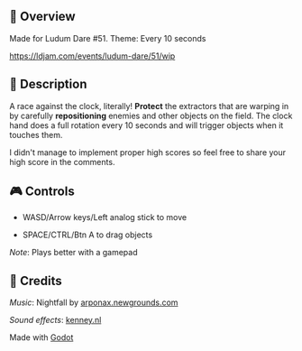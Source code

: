 ## 👾 Overview
Made for Ludum Dare #51. Theme: Every 10 seconds

https://ldjam.com/events/ludum-dare/51/wip


## 🎯 Description

A race against the clock, literally! **Protect** the extractors that are warping in by carefully **repositioning** enemies and other objects on the field. The clock hand does a full rotation every 10 seconds and will trigger objects when it touches them.

I didn't manage to implement proper high scores so feel free to share your high score in the comments.

## 🎮 Controls

- WASD/Arrow keys/Left analog stick to move

- SPACE/CTRL/Btn A to drag objects

*Note*: Plays better with a gamepad

## 🙏 Credits
*Music*: Nightfall by [arponax.newgrounds.com](https://www.newgrounds.com/audio/listen/1161836)

*Sound effects*: [kenney.nl](kenney.nl)

Made with [Godot](https://godotengine.org/)
